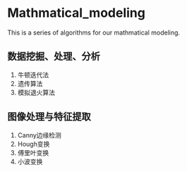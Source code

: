 # Mathmatical_modeling
This is a series of algorithms for our mathmatical modeling.

## 数据挖掘、处理、分析
1. 牛顿迭代法
2. 遗传算法
3. 模拟退火算法

## 图像处理与特征提取
1. Canny边缘检测
2. Hough变换
3. 傅里叶变换
4. 小波变换

